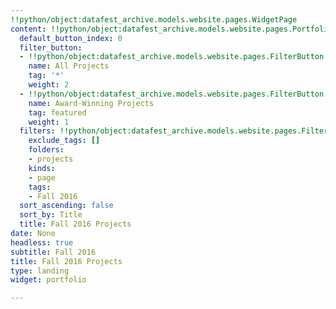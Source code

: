```yaml
---
!!python/object:datafest_archive.models.website.pages.WidgetPage
content: !!python/object:datafest_archive.models.website.pages.PortfolioWidget
  default_button_index: 0
  filter_button:
  - !!python/object:datafest_archive.models.website.pages.FilterButton
    name: All Projects
    tag: '*'
    weight: 2
  - !!python/object:datafest_archive.models.website.pages.FilterButton
    name: Award-Winning Projects
    tag: featured
    weight: 1
  filters: !!python/object:datafest_archive.models.website.pages.Filters
    exclude_tags: []
    folders:
    - projects
    kinds:
    - page
    tags:
    - Fall 2016
  sort_ascending: false
  sort_by: Title
  title: Fall 2016 Projects
date: None
headless: true
subtitle: Fall 2016
title: Fall 2016 Projects
type: landing
widget: portfolio

---
```

